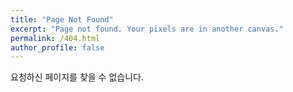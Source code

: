 ```yaml
---
title: "Page Not Found"
excerpt: "Page not found. Your pixels are in another canvas."
permalink: /404.html
author_profile: false
---
```


요청하신 페이지를 찾을 수 없습니다.

<script>
  var GOOG_FIXURL_LANG = 'en';
  var GOOG_FIXURL_SITE = '{{site.url}}'
</script>
<script src="https://linkhelp.clients.google.com/tbproxy/lh/wm/fixurl.js">
</script>